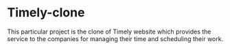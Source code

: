 # Timely-clone
This particular project is the clone of Timely  website which provides the service to the companies for managing their time and scheduling their work.
